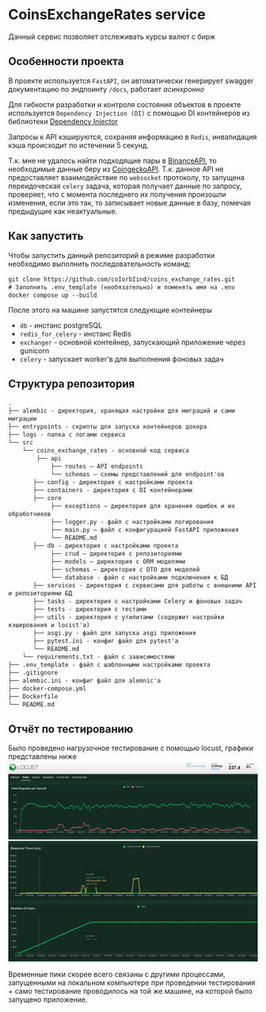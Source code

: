 # CoinsExchangeRates service
Данный сервис позволяет отслеживать курсы валют с бирж


## Особенности проекта
В проекте используется ```FastAPI```, он автоматически генерирует swagger документацию по эндпоинту `/docs`, работает *асинхронно*

Для гибкости разработки и контроля состояния объектов в проекте используется ```Dependency Injection (DI)``` с помощью DI контейнеров из библиотеки [Dependency Injector](https://python-dependency-injector.ets-labs.org/)

Запросы к API кэшируются, сохраняя информацию в `Redis`, инвалидация кэша происходит по истечении 5 секунд.

Т.к. мне не удалось найти подходящие пары в [BinanceAPI](https://binance-docs.github.io/apidocs/websocket_api/en/#symbol-price-ticker),
то необходимые данные беру из [CoingeckoAPI](https://www.coingecko.com/api/documentation). Т.к. данное API не предоставляет 
взаимодействие по `websocket` протоколу, то запущена переидоческая `celery` задача, которая получает данные по запросу, проверяет, что с 
момента последнего их получения произошли изменения, если это так, то записывает новые данные в базу, помечая предыдущие как неактуальные.


## Как запустить
Чтобы запустить данный репозиторий в режиме разработки необходимо выполнить последовательность команд:
```
git clone https://github.com/coIorbIind/coins_exchange_rates.git
# Заполнить .env_template (необязательно) и поменять имя на .env
docker compose up --build
```
После этого на машине запустятся следующие контейнеры
* `db` - инстанс postgreSQL
* `redis_for_celery` - инстанс Redis
* `exchanger` - основной контейнер, запускающий приложение через gunicorn
* `celery` - запускает worker'в для выполнения фоновых задач


## Структура репозитория
```
.
├── alembic - директория, хранящая настройки для миграций и сами миграции
├── entrypoints - скрипты для запуска контейнеров докера
├── logs - папка с логами сервиса
└── src
    └── coins_exchange_rates - основной код сервиса
        ├── api
            ├── routes — API endpoints
            └── schemas — схемы представлений для endpoint'ов
       ├── config - директория с настройками проекта
       ├── containers - директория с DI контейнерами
       ├── core
            ├── exceptions — директория для хранения ошибок и их обработчиков
            ├── logger.py - файл с настройками логирования
            ├── main.py — файл с конфигурацией FastAPI приложения
            └── README.md
       ├── db - директория с настройками проекта
            ├── crud — директория с репозиториями
            ├── models — директория с ORM моделями
            ├── schemas — директория с DTO для моделей
            └── database - файл с настройками подключения к БД
       ├── services - директория с сервисами для работы с внешними API и репозиториями БД
       ├── tasks - директория с настройками Celery и фоновых задач
       ├── tests - директория с тестами
       ├── utils - директория с утилитами (содержит настройки кэширования и locist'a)
       ├── asgi.py - файл для запуска asgi приложения 
       ├── pytest.ini - конфиг файл для pytest'а
       └── README.md
    └── requirements.txt - файл с зависимостями
├── .env_template - файл с шаблонными настройками проекта
├── .gitignore
├── alembic.ini - конфиг файл для alemnic'а
├── docker-compose.yml
├── Dockerfile
└── README.md
```


## Отчёт по тестированию
Было проведено нагрузочное тестирование с помощью locust, графики представлены ниже
![rps.png](rps.png)
![times.png](times.png)

Временные пики скорее всего связаны с другими процессами, запущенными на локальном компьютере при проведении тестирования +
само тестирование проводилось на той же машине, на которой было запущено приложение.
